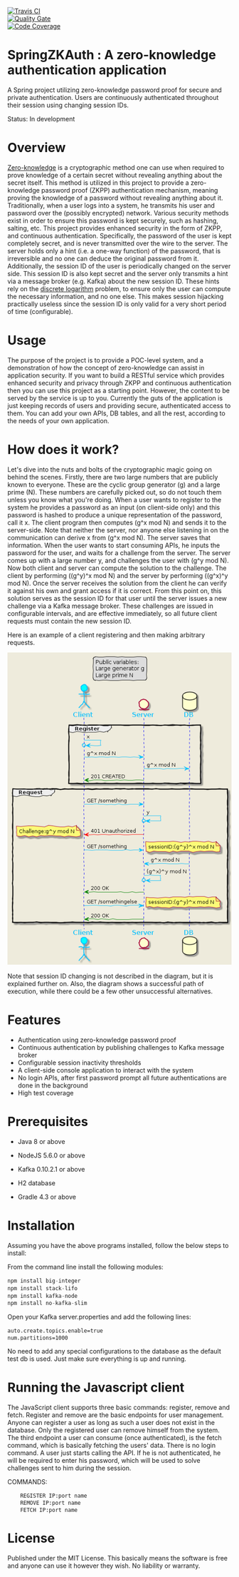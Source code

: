 [![Travis CI](https://travis-ci.org/maxamel/SpringZKAuth.svg)](https://travis-ci.org/maxamel/SpringZKAuth)<br/>
[![Quality Gate](https://sonarcloud.io/api/badges/gate?key=com.github.maxamel:SpringZKAuth)](https://sonarcloud.io/api/badges/gate?key=com.github.maxamel:SpringZKAuth)<br/>
[![Code Coverage](https://sonarcloud.io/api/badges/measure?key=com.github.maxamel:SpringZKAuth&metric=coverage)](https://sonarcloud.io/api/badges/measure?key=com.github.maxamel:SpringZKAuth&metric=coverage)<br/>

# SpringZKAuth : A zero-knowledge authentication application

A Spring project utilizing zero-knowledge password proof for secure and private authentication. Users are continuously authenticated throughout their session using changing session IDs.

Status: In development

# Overview

[Zero-knowledge](https://en.wikipedia.org/wiki/Zero-knowledge_proof) is a cryptographic method one can use when required to prove knowledge of a certain secret without revealing anything about the secret itself.
This method is utilized in this project to provide a zero-knowledge password proof (ZKPP) authentication mechanism, meaning proving the knowledge of a password without revealing anything about it. Traditionally, when a user logs into a system, he transmits his user and password over the (possibly encrypted) network. Various security methods exist in order to ensure this password is kept securely, such as hashing, salting, etc. 
This project provides enhanced security in the form of ZKPP, and continuous authentication. Specifically, the password of the user is kept completely secret, and is never transmitted over the wire to the server. The server holds only a hint (i.e. a one-way function) of the password, that is irreversible and no one can deduce the original password from it. Additionally, the session ID of the user is periodically changed on the server side. This session ID is also kept secret and the server only transmits a hint via a message broker (e.g. Kafka) about the new session ID. These hints rely on the [discrete logarithm](https://en.wikipedia.org/wiki/Discrete_logarithm) problem, to ensure only the user can compute the necessary information, and no one else. This makes session hijacking practically useless since the session ID is only valid for a very short period of time (configurable). 

# Usage

The purpose of the project is to provide a POC-level system, and a demonstration of how the concept of zero-knowledge can assist in application security. 
If you want to build a RESTful service which provides enhanced security and privacy through ZKPP and continuous authentication then you can use this project as a starting point.
However, the content to be served by the service is up to you. Currently the guts of the application is just keeping records of users and providing secure, authenticated access to them. You can add your own APIs, DB tables, and all the rest, according to the needs of your own application.


# How does it work?

Let's dive into the nuts and bolts of the cryptographic magic going on behind the scenes.
Firstly, there are two large numbers that are publicly known to everyone. These are the cyclic group generator (g) and a large prime (N). These numbers are carefully picked out, so do not touch them unless you know what you're doing. 
When a user wants to register to the system he provides a password as an input (on client-side only) and this password is hashed to produce a unique representation of the password, call it x. The client program then computes (g^x mod N) and sends it to the server-side. Note that neither the server, nor anyone else listening in on the communication can derive x from (g^x mod N). The server saves that information. When the user wants to start consuming APIs, he inputs the password for the user, and waits for a challenge from the server. The server comes up with a large number y, and challenges the user with (g^y mod N). Now both client and server can compute the solution to the challenge. The client by performing ((g^y)^x mod N) and the server by performing ((g^x)^y mod N). Once the server receives the solution from the client he can verify it against his own and grant access if it is correct. From this point on, this solution serves as the session ID for that user until the server issues a new challenge via a Kafka message broker. These challenges are issued in configurable intervals, and are effective immediately, so all future client requests must contain the new session ID.

Here is an example of a client registering and then making arbitrary requests.

<p align="center">
  <img src="https://github.com/maxamel/SpringZKAuth/blob/master/diagram.png" />
</p>

Note that session ID changing is not described in the diagram, but it is explained further on. Also, the diagram shows a successful path of execution, while there could be a few other unsuccessful alternatives.


# Features

* Authentication using zero-knowledge password proof
* Continuous authentication by publishing challenges to Kafka message broker
* Configurable session inactivity thresholds
* A client-side console application to interact with the system
* No login APIs, after first password prompt all future authentications are done in the background
* High test coverage

# Prerequisites

* Java 8 or above

* NodeJS 5.6.0 or above

* Kafka 0.10.2.1 or above

* H2 database

* Gradle 4.3 or above

# Installation

Assuming you have the above programs installed, follow the below steps to install:

From the command line install the following modules:
```javascript
npm install big-integer
npm install stack-lifo
npm install kafka-node
npm install no-kafka-slim
```

Open your Kafka server.properties and add the following lines:
```
auto.create.topics.enable=true
num.partitions=1000
```

No need to add any special configurations to the database as the default test db is used. Just make sure everything is up and running. 

# Running the Javascript client

The JavaScript client supports three basic commands: register, remove and fetch. Register and remove are the basic endpoints for user management. Anyone can register a user as long as such a user does not exist in the database. Only the registered user can remove himself from the system. 
The third endpoint a user can consume (once authenticated), is the fetch command, which is basically fetching the users' data. There is no login command. A user just starts calling the API. If he is not authenticated, he will be required to enter his password, which will be used to solve challenges sent to him during the session. 

COMMANDS: 

        REGISTER IP:port name
        REMOVE IP:port name
        FETCH IP:port name



# License

Published under the MIT License. This basically means the software is free and anyone can use it however they wish. No liability or warranty.

